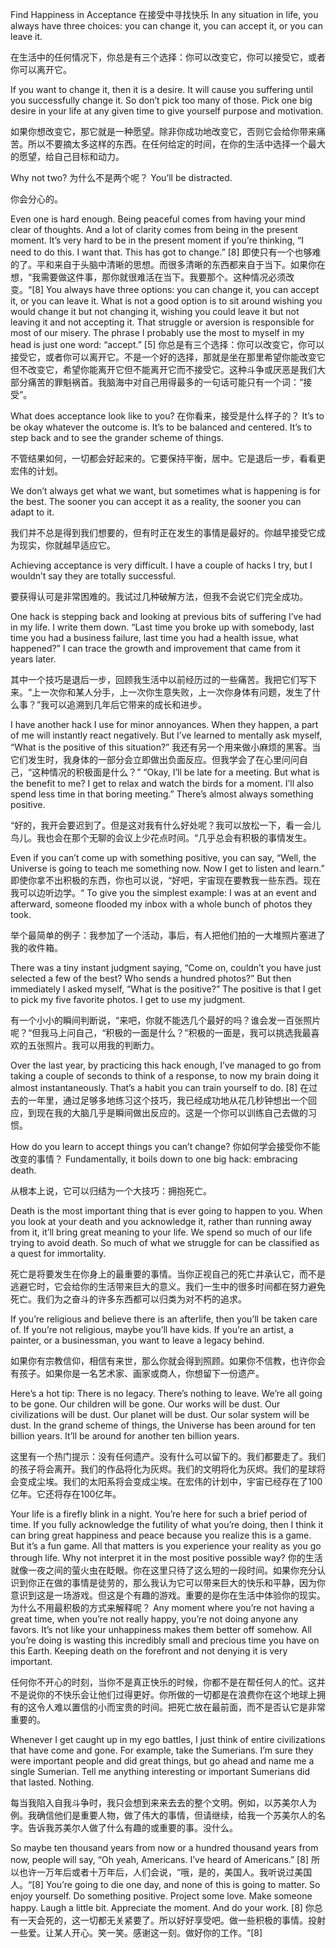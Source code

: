 
 Find Happiness in Acceptance
在接受中寻找快乐
In any situation in life, you always have three choices: you can change it, you can accept it, or you can leave it.

在生活中的任何情况下，你总是有三个选择：你可以改变它，你可以接受它，或者你可以离开它。

If you want to change it, then it is a desire. It will cause you suffering until you successfully change it. So don’t pick too many of those. Pick one big desire in your life at any given time to give yourself purpose and motivation.

如果你想改变它，那它就是一种愿望。除非你成功地改变它，否则它会给你带来痛苦。所以不要摘太多这样的东西。在任何给定的时间，在你的生活中选择一个最大的愿望，给自己目标和动力。

Why not two?
为什么不是两个呢？
You’ll be distracted.

你会分心的。

Even one is hard enough. Being peaceful comes from having your mind clear of thoughts. And a lot of clarity comes from being in the present moment. It’s very hard to be in the present moment if you’re thinking, “I need to do this. I want that. This has got to change.” [8]
即使只有一个也够难的了。平和来自于头脑中清晰的思想。而很多清晰的东西都来自于当下。如果你在想，“我需要做这件事，那你就很难活在当下。我要那个。这种情况必须改变。“[8]
You always have three options: you can change it, you can accept it, or you can leave it. What is not a good option is to sit around wishing you would change it but not changing it, wishing you could leave it but not leaving it and not accepting it. That struggle or aversion is responsible for most of our misery. The phrase I probably use the most to myself in my head is just one word: “accept.” [5]
你总是有三个选择：你可以改变它，你可以接受它，或者你可以离开它。不是一个好的选择，那就是坐在那里希望你能改变它但不改变它，希望你能离开它但不能离开它而不接受它。这种斗争或厌恶是我们大部分痛苦的罪魁祸首。我脑海中对自己用得最多的一句话可能只有一个词：“接受”。

What does acceptance look like to you?
在你看来，接受是什么样子的？
It’s to be okay whatever the outcome is. It’s to be balanced and centered. It’s to step back and to see the grander scheme of things.

不管结果如何，一切都会好起来的。它要保持平衡，居中。它是退后一步，看看更宏伟的计划。

We don’t always get what we want, but sometimes what is happening is for the best. The sooner you can accept it as a reality, the sooner you can adapt to it.

我们并不总是得到我们想要的，但有时正在发生的事情是最好的。你越早接受它成为现实，你就越早适应它。

Achieving acceptance is very difficult. I have a couple of hacks I try, but I wouldn’t say they are totally successful.

要获得认可是非常困难的。我试过几种破解方法，但我不会说它们完全成功。

One hack is stepping back and looking at previous bits of suffering I’ve had in my life. I write them down. “Last time you broke up with somebody, last time you had a business failure, last time you had a health issue, what happened?” I can trace the growth and improvement that came from it years later.

其中一个技巧是退后一步，回顾我生活中以前经历过的一些痛苦。我把它们写下来。“上一次你和某人分手，上一次你生意失败，上一次你身体有问题，发生了什么事？”我可以追溯到几年后它带来的成长和进步。

I have another hack I use for minor annoyances. When they happen, a part of me will instantly react negatively. But I’ve learned to mentally ask myself, “What is the positive of this situation?”
我还有另一个用来做小麻烦的黑客。当它们发生时，我身体的一部分会立即做出负面反应。但我学会了在心里问问自己，“这种情况的积极面是什么？”
“Okay, I’ll be late for a meeting. But what is the benefit to me? I get to relax and watch the birds for a moment. I’ll also spend less time in that boring meeting.” There’s almost always something positive.

“好的，我开会要迟到了。但是这对我有什么好处呢？我可以放松一下，看一会儿鸟儿。我也会在那个无聊的会议上少花点时间。“几乎总会有积极的事情发生。

Even if you can’t come up with something positive, you can say, “Well, the Universe is going to teach me something now. Now I get to listen and learn.”
即使你拿不出积极的东西，你也可以说，“好吧，宇宙现在要教我一些东西。现在我可以边听边学。“
To give you the simplest example: I was at an event and afterward, someone flooded my inbox with a whole bunch of photos they took.

举个最简单的例子：我参加了一个活动，事后，有人把他们拍的一大堆照片塞进了我的收件箱。

There was a tiny instant judgment saying, “Come on, couldn’t you have just selected a few of the best? Who sends a hundred photos?” But then immediately I asked myself, “What is the positive?” The positive is that I get to pick my five favorite photos. I get to use my judgment.

有一个小小的瞬间判断说，“来吧，你就不能选几个最好的吗？谁会发一百张照片呢？“但我马上问自己，“积极的一面是什么？”积极的一面是，我可以挑选我最喜欢的五张照片。我可以用我的判断力。

Over the last year, by practicing this hack enough, I’ve managed to go from taking a couple of seconds to think of a response, to now my brain doing it almost instantaneously. That’s a habit you can train yourself to do. [8]
在过去的一年里，通过足够多地练习这个技巧，我已经成功地从花几秒钟想出一个回应，到现在我的大脑几乎是瞬间做出反应的。这是一个你可以训练自己去做的习惯。

How do you learn to accept things you can’t change?
你如何学会接受你不能改变的事情？
Fundamentally, it boils down to one big hack: embracing death.

从根本上说，它可以归结为一个大技巧：拥抱死亡。

Death is the most important thing that is ever going to happen to you. When you look at your death and you acknowledge it, rather than running away from it, it’ll bring great meaning to your life. We spend so much of our life trying to avoid death. So much of what we struggle for can be classified as a quest for immortality.

死亡是将要发生在你身上的最重要的事情。当你正视自己的死亡并承认它，而不是逃避它时，它会给你的生活带来巨大的意义。我们一生中的很多时间都在努力避免死亡。我们为之奋斗的许多东西都可以归类为对不朽的追求。

If you’re religious and believe there is an afterlife, then you’ll be taken care of. If you’re not religious, maybe you’ll have kids. If you’re an artist, a painter, or a businessman, you want to leave a legacy behind.

如果你有宗教信仰，相信有来世，那么你就会得到照顾。如果你不信教，也许你会有孩子。如果你是一名艺术家、画家或商人，你想留下一份遗产。

Here’s a hot tip: There is no legacy. There’s nothing to leave. We’re all going to be gone. Our children will be gone. Our works will be dust. Our civilizations will be dust. Our planet will be dust. Our solar system will be dust. In the grand scheme of things, the Universe has been around for ten billion years. It’ll be around for another ten billion years.

这里有一个热门提示：没有任何遗产。没有什么可以留下的。我们都要走了。我们的孩子将会离开。我们的作品将化为灰烬。我们的文明将化为灰烬。我们的星球将会变成尘埃。我们的太阳系将会变成尘埃。在宏伟的计划中，宇宙已经存在了100亿年。它还将存在100亿年。

Your life is a firefly blink in a night. You’re here for such a brief period of time. If you fully acknowledge the futility of what you’re doing, then I think it can bring great happiness and peace because you realize this is a game. But it’s a fun game. All that matters is you experience your reality as you go through life. Why not interpret it in the most positive possible way?
你的生活就像一夜之间的萤火虫在眨眼。你在这里只待了这么短的一段时间。如果你充分认识到你正在做的事情是徒劳的，那么我认为它可以带来巨大的快乐和平静，因为你意识到这是一场游戏。但这是个有趣的游戏。重要的是你在生活中体验你的现实。为什么不用最积极的方式来解释呢？
Any moment where you’re not having a great time, when you’re not really happy, you’re not doing anyone any favors. It’s not like your unhappiness makes them better off somehow. All you’re doing is wasting this incredibly small and precious time you have on this Earth. Keeping death on the forefront and not denying it is very important.

任何你不开心的时刻，当你不是真正快乐的时候，你都不是在帮任何人的忙。这并不是说你的不快乐会让他们过得更好。你所做的一切都是在浪费你在这个地球上拥有的这令人难以置信的小而宝贵的时间。把死亡放在最前面，而不是否认它是非常重要的。

Whenever I get caught up in my ego battles, I just think of entire civilizations that have come and gone. For example, take the Sumerians. I’m sure they were important people and did great things, but go ahead and name me a single Sumerian. Tell me anything interesting or important Sumerians did that lasted. Nothing.

每当我陷入自我斗争时，我只会想到来来去去的整个文明。例如，以苏美尔人为例。我确信他们是重要人物，做了伟大的事情，但请继续，给我一个苏美尔人的名字。告诉我苏美尔人做了什么有趣的或重要的事。没什么。

So maybe ten thousand years from now or a hundred thousand years from now, people will say, “Oh yeah, Americans. I’ve heard of Americans.” [8]
所以也许一万年后或者十万年后，人们会说，“哦，是的，美国人。我听说过美国人。“[8]
You’re going to die one day, and none of this is going to matter. So enjoy yourself. Do something positive. Project some love. Make someone happy. Laugh a little bit. Appreciate the moment. And do your work. [8]
你总有一天会死的，这一切都无关紧要了。所以好好享受吧。做一些积极的事情。投射一些爱。让某人开心。笑一笑。感谢这一刻。做好你的工作。“[8]
